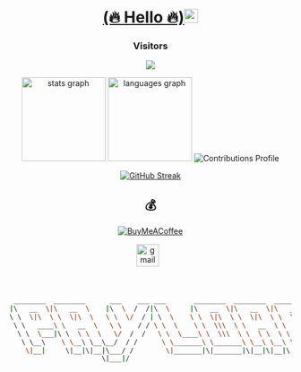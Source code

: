 <div align="center">
  <h1><a href="https://twitter.com/14payload" target="_blank">(🔥 Hello 🔥)</a><img src="https://media.giphy.com/media/hvRJCLFzcasrR4ia7z/giphy.gif" width="25px"> </h1>
</div> 

### <p align="center">Visitors<p>
<p align="center"> 
  <img src="https://profile-counter.glitch.me/14payload/count.svg" />
</p>

<div align="center">	
<img src="https://github-readme-stats.vercel.app/api?hide_title=false&hide_rank=false&show_icons=true&include_all_commits=true&count_private=true&disable_animations=false&theme=nightowl&locale=en&hide_border=false&username=14payload" height="150" alt="stats graph"  />
<img src="https://github-readme-stats.vercel.app/api/top-langs?locale=en&hide_title=false&layout=compact&card_width=320&langs_count=5&theme=nightowl&hide_border=false&username=14payload" height="150" alt="languages graph"  />
	<img alt="Contributions Profile" src="https://github-profile-summary-cards.vercel.app/api/cards/profile-details?username=14payload&theme=nightowl" />

 [![GitHub Streak](https://streak-stats.demolab.com/?user=14payload&theme=nightowl)](https://git.io/streak-stats)

  
  ## 💰 
[![BuyMeACoffee](https://img.shields.io/badge/Buy%20Me%20a%20Coffee-ffdd00?style=for-the-badge&logo=buy-me-a-coffee&logoColor=black)](https://buymeacoffee.com/toor) 

  
  <div class="footer" align="center" style="margin:15px;">
    <a href="mailto:muriithidennis340@gmail.com" target="_blank">
        <img style="margin:0 10px 10px 0;" src="https://user-images.githubusercontent.com/78341798/194531383-ddb2b774-5bb9-491c-b601-4a4a7d9792fb.svg" alt="gmail" width="40px"/>
    </a>
</div>


</div>

```bash


 ________  ________      ___    ___ ___       ________  ________  ________     
|\   __  \|\   __  \    |\  \  /  /|\  \     |\   __  \|\   __  \|\   ___ \    
\ \  \|\  \ \  \|\  \   \ \  \/  / | \  \    \ \  \|\  \ \  \|\  \ \  \_|\ \   
 \ \   ____\ \   __  \   \ \    / / \ \  \    \ \  \\\  \ \   __  \ \  \ \\ \  
  \ \  \___|\ \  \ \  \   \/  /  /   \ \  \____\ \  \\\  \ \  \ \  \ \  \_\\ \ 
   \ \__\    \ \__\ \__\__/  / /      \ \_______\ \_______\ \__\ \__\ \_______\
    \|__|     \|__|\|__|\___/ /        \|_______|\|_______|\|__|\|__|\|_______|
                       \|___|/                                                 
                                                                               
                                                                               


```

  

